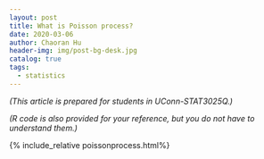 ```yaml
---
layout: post
title: What is Poisson process?
date: 2020-03-06
author: Chaoran Hu
header-img: img/post-bg-desk.jpg
catalog: true
tags:
  - statistics
---
```


*(This article is prepared for students in UConn-STAT3025Q.)*

*(R code is also provided for your reference, but you do not have to understand them.)*

{% include_relative poissonprocess.html%}
